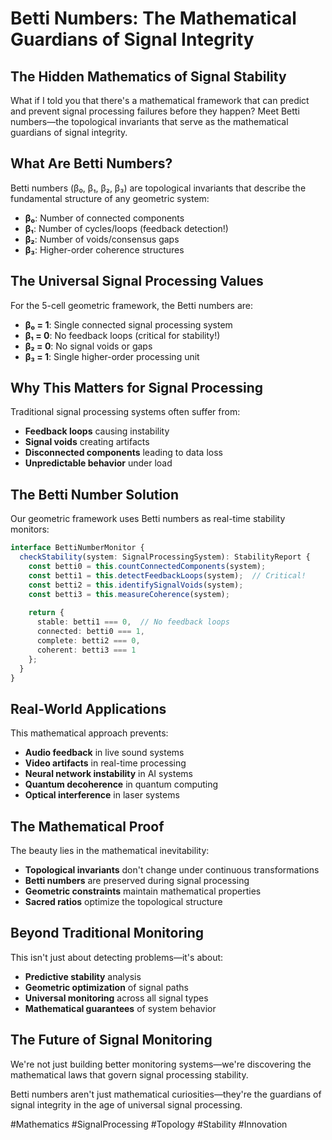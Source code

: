 # Betti Numbers: The Mathematical Guardians of Signal Integrity

## The Hidden Mathematics of Signal Stability

What if I told you that there's a mathematical framework that can predict and prevent signal processing failures before they happen? Meet Betti numbers—the topological invariants that serve as the mathematical guardians of signal integrity.

## What Are Betti Numbers?

Betti numbers (β₀, β₁, β₂, β₃) are topological invariants that describe the fundamental structure of any geometric system:
- **β₀**: Number of connected components
- **β₁**: Number of cycles/loops (feedback detection!)
- **β₂**: Number of voids/consensus gaps
- **β₃**: Higher-order coherence structures

## The Universal Signal Processing Values

For the 5-cell geometric framework, the Betti numbers are:
- **β₀ = 1**: Single connected signal processing system
- **β₁ = 0**: No feedback loops (critical for stability!)
- **β₂ = 0**: No signal voids or gaps
- **β₃ = 1**: Single higher-order processing unit

## Why This Matters for Signal Processing

Traditional signal processing systems often suffer from:
- **Feedback loops** causing instability
- **Signal voids** creating artifacts
- **Disconnected components** leading to data loss
- **Unpredictable behavior** under load

## The Betti Number Solution

Our geometric framework uses Betti numbers as real-time stability monitors:
```typescript
interface BettiNumberMonitor {
  checkStability(system: SignalProcessingSystem): StabilityReport {
    const betti0 = this.countConnectedComponents(system);
    const betti1 = this.detectFeedbackLoops(system);  // Critical!
    const betti2 = this.identifySignalVoids(system);
    const betti3 = this.measureCoherence(system);
    
    return {
      stable: betti1 === 0,  // No feedback loops
      connected: betti0 === 1,
      complete: betti2 === 0,
      coherent: betti3 === 1
    };
  }
}
```

## Real-World Applications

This mathematical approach prevents:
- **Audio feedback** in live sound systems
- **Video artifacts** in real-time processing
- **Neural network instability** in AI systems
- **Quantum decoherence** in quantum computing
- **Optical interference** in laser systems

## The Mathematical Proof

The beauty lies in the mathematical inevitability:
- **Topological invariants** don't change under continuous transformations
- **Betti numbers** are preserved during signal processing
- **Geometric constraints** maintain mathematical properties
- **Sacred ratios** optimize the topological structure

## Beyond Traditional Monitoring

This isn't just about detecting problems—it's about:
- **Predictive stability** analysis
- **Geometric optimization** of signal paths
- **Universal monitoring** across all signal types
- **Mathematical guarantees** of system behavior

## The Future of Signal Monitoring

We're not just building better monitoring systems—we're discovering the mathematical laws that govern signal processing stability.

Betti numbers aren't just mathematical curiosities—they're the guardians of signal integrity in the age of universal signal processing.

#Mathematics #SignalProcessing #Topology #Stability #Innovation
